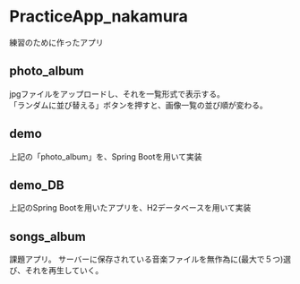 # PracticeApp_nakamura
練習のために作ったアプリ

## photo_album
jpgファイルをアップロードし、それを一覧形式で表示する。<br>
「ランダムに並び替える」ボタンを押すと、画像一覧の並び順が変わる。

## demo
上記の「photo_album」を、Spring Bootを用いて実装

## demo_DB
上記のSpring Bootを用いたアプリを、H2データベースを用いて実装

## songs_album
課題アプリ。
サーバーに保存されている音楽ファイルを無作為に(最大で５つ)選び、それを再生していく。
